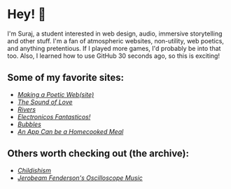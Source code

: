 # Hey! 👋
 I'm Suraj, a student interested in web design, audio, immersive storytelling and other stuff. I'm a fan of atmospheric websites, non-utility, web poetics, and anything pretentious. If I played more games, I'd probably be into that too. Also, I learned how to use GitHub 30 seconds ago, so this is exciting!

## Some of my favorite sites:
* *[Making a Poetic Web(site)](https://chiaski.github.io/poeticweb/)*
* *[The Sound of Love](https://thesoundof.love)*
* *[Rivers](https://whykatherine.github.io/rivers/?utm_source=substack&utm_medium=email)*
* *[Electronicos Fantasticos!](https://www.youtube.com/watch?v=UB7ZyZSKLX8)*
* *[Bubbles](https://oimo.io/works/bubbles/)*
* *[An App Can be a Homecooked Meal](https://www.robinsloan.com/notes/home-cooked-app/)*

## Others worth checking out (the archive):
* *[Childishism](https://childishism.com/?q=pious)*
* *[Jerobeam Fenderson's Oscilloscope Music](https://www.youtube.com/watch?v=TaGwJ5VJtYo)*


<!--
**singasur/singasur** is a ✨ _special_ ✨ repository because its `README.md` (this file) appears on your GitHub profile.

Here are some ideas to get you started:

- 🔭 I’m currently working on ...
- 🌱 I’m currently learning ...
- 👯 I’m looking to collaborate on ...
- 🤔 I’m looking for help with ...
- 💬 Ask me about ...
- 📫 How to reach me: ...
- 😄 Pronouns: ...
- ⚡ Fun fact: ...
-->
